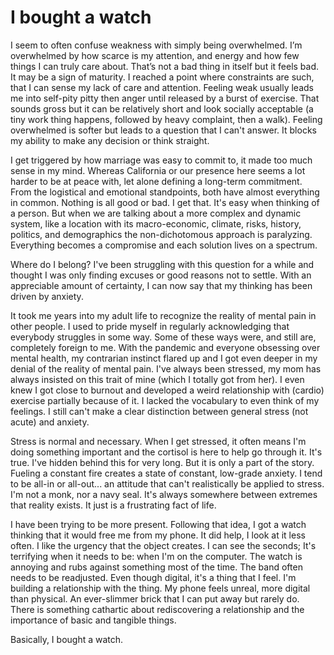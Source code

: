 # I bought a watch

I seem to often confuse weakness with simply being overwhelmed. I’m overwhelmed by how scarce is my attention, and energy and how few things I can truly care about. That’s not a bad thing in itself but it feels bad. It may be a sign of maturity. I reached a point where constraints are such, that I can sense my lack of care and attention. Feeling weak usually leads me into self-pity pitty then anger until released by a burst of exercise. That sounds gross but it can be relatively short and look socially acceptable (a tiny work thing happens, followed by heavy complaint, then a walk). Feeling overwhelmed is softer but leads to a question that I can't answer. It blocks my ability to make any decision or think straight.

I get triggered by how marriage was easy to commit to, it made too much sense in my mind. Whereas California or our presence here seems a lot harder to be at peace with, let alone defining a long-term commitment. From the logistical and emotional standpoints, both have almost everything in common. Nothing is all good or bad. I get that. It's easy when thinking of a person. But when we are talking about a more complex and dynamic system, like a location with its macro-economic, climate, risks, history, politics, and demographics the non-dichotomous approach is paralyzing. Everything becomes a compromise and each solution lives on a spectrum.

Where do I belong? I've been struggling with this question for a while and thought I was only finding excuses or good reasons not to settle. With an appreciable amount of certainty, I can now say that my thinking has been driven by anxiety.

It took me years into my adult life to recognize the reality of mental pain in other people. I used to pride myself in regularly acknowledging that everybody struggles in some way. Some of these ways were, and still are, completely foreign to me. With the pandemic and everyone obsessing over mental health, my contrarian instinct flared up and I got even deeper in my denial of the reality of mental pain. I've always been stressed, my mom has always insisted on this trait of mine (which I totally got from her). I even knew I got close to burnout and developed a weird relationship with (cardio) exercise partially because of it. I lacked the vocabulary to even think of my feelings. I still can't make a clear distinction between general stress (not acute) and anxiety.

Stress is normal and necessary. When I get stressed, it often means I'm doing something important and the cortisol is here to help go through it. It's true. I've hidden behind this for very long. But it is only a part of the story. Fueling a constant fire creates a state of constant, low-grade anxiety. I tend to be all-in or all-out... an attitude that can't realistically be applied to stress. I'm not a monk, nor a navy seal. It's always somewhere between extremes that reality exists. It just is a frustrating fact of life.

I have been trying to be more present. Following that idea, I got a watch thinking that it would free me from my phone. It did help, I look at it less often. I like the urgency that the object creates. I can see the seconds; It's terrifying when it needs to be: when I'm on the computer. The watch is annoying and rubs against something most of the time. The band often needs to be readjusted. Even though digital, it's a thing that I feel. I'm building a relationship with the thing. My phone feels unreal, more digital than physical. An ever-slimmer brick that I can put away but rarely do. There is something cathartic about rediscovering a relationship and the importance of basic and tangible things.

Basically, I bought a watch.